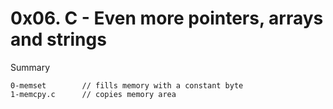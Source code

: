 # 0x06. C - Even more pointers, arrays and strings

Summary
```
0-memset        // fills memory with a constant byte
1-memcpy.c      // copies memory area

```
